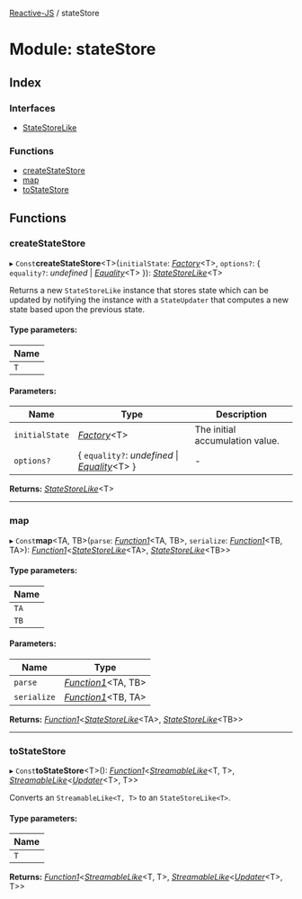 [Reactive-JS](../README.md) / stateStore

# Module: stateStore

## Index

### Interfaces

* [StateStoreLike](../interfaces/statestore.statestorelike.md)

### Functions

* [createStateStore](statestore.md#createstatestore)
* [map](statestore.md#map)
* [toStateStore](statestore.md#tostatestore)

## Functions

### createStateStore

▸ `Const`**createStateStore**\<T>(`initialState`: [*Factory*](functions.md#factory)<T\>, `options?`: { `equality?`: *undefined* \| [*Equality*](functions.md#equality)<T\>  }): [*StateStoreLike*](../interfaces/statestore.statestorelike.md)<T\>

Returns a new `StateStoreLike` instance that stores state which can
be updated by notifying the instance with a `StateUpdater` that computes a
new state based upon the previous state.

#### Type parameters:

Name |
------ |
`T` |

#### Parameters:

Name | Type | Description |
------ | ------ | ------ |
`initialState` | [*Factory*](functions.md#factory)<T\> | The initial accumulation value.   |
`options?` | { `equality?`: *undefined* \| [*Equality*](functions.md#equality)<T\>  } | - |

**Returns:** [*StateStoreLike*](../interfaces/statestore.statestorelike.md)<T\>

___

### map

▸ `Const`**map**\<TA, TB>(`parse`: [*Function1*](functions.md#function1)<TA, TB\>, `serialize`: [*Function1*](functions.md#function1)<TB, TA\>): [*Function1*](functions.md#function1)<[*StateStoreLike*](../interfaces/statestore.statestorelike.md)<TA\>, [*StateStoreLike*](../interfaces/statestore.statestorelike.md)<TB\>\>

#### Type parameters:

Name |
------ |
`TA` |
`TB` |

#### Parameters:

Name | Type |
------ | ------ |
`parse` | [*Function1*](functions.md#function1)<TA, TB\> |
`serialize` | [*Function1*](functions.md#function1)<TB, TA\> |

**Returns:** [*Function1*](functions.md#function1)<[*StateStoreLike*](../interfaces/statestore.statestorelike.md)<TA\>, [*StateStoreLike*](../interfaces/statestore.statestorelike.md)<TB\>\>

___

### toStateStore

▸ `Const`**toStateStore**\<T>(): [*Function1*](functions.md#function1)<[*StreamableLike*](../interfaces/streamable.streamablelike.md)<T, T\>, [*StreamableLike*](../interfaces/streamable.streamablelike.md)<[*Updater*](functions.md#updater)<T\>, T\>\>

Converts an `StreamableLike<T, T>` to an `StateStoreLike<T>`.

#### Type parameters:

Name |
------ |
`T` |

**Returns:** [*Function1*](functions.md#function1)<[*StreamableLike*](../interfaces/streamable.streamablelike.md)<T, T\>, [*StreamableLike*](../interfaces/streamable.streamablelike.md)<[*Updater*](functions.md#updater)<T\>, T\>\>
